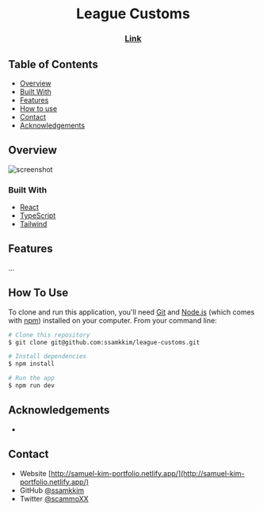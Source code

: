 <h1 align="center">League Customs</h1>

<div align="center">
  <h3>
    <a href="https://{your-url-to-the-link}">
      Link
    </a>
  </h3>
</div>

<!-- TABLE OF CONTENTS -->

## Table of Contents

- [Overview](#overview)
- [Built With](#built-with)
- [Features](#features)
- [How to use](#how-to-use)
- [Contact](#contact)
- [Acknowledgements](#acknowledgements)

<!-- OVERVIEW -->

## Overview

![screenshot](https://user-images.githubusercontent.com/16707738/92399059-5716eb00-f132-11ea-8b14-bcacdc8ec97b.png)

### Built With

<!-- This section should list any major frameworks that you built your project using. Here are a few examples.-->

- [React](https://reactjs.org/)
- [TypeScript](https://www.typescriptlang.org/)
- [Tailwind](https://tailwindcss.com/)

## Features

...

## How To Use

<!-- Example: -->

To clone and run this application, you'll need [Git](https://git-scm.com) and [Node.js](https://nodejs.org/en/download/) (which comes with [npm](http://npmjs.com)) installed on your computer. From your command line:

```bash
# Clone this repository
$ git clone git@github.com:ssamkkim/league-customs.git

# Install dependencies
$ npm install

# Run the app
$ npm run dev
```

## Acknowledgements

<!-- This section should list any articles or add-ons/plugins that helps you to complete the project. This is optional but it will help you in the future. For example: -->
- 

## Contact

- Website [http://samuel-kim-portfolio.netlify.app/](http://samuel-kim-portfolio.netlify.app/)
- GitHub [@ssamkkim](https://github.com/ssamkkim)
- Twitter [@scammoXX](https://twitter.com/scammoXX)
